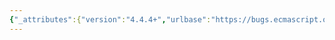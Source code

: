 ```yaml
---
{"_attributes":{"version":"4.4.4+","urlbase":"https://bugs.ecmascript.org/","maintainer":"dherman@mozilla.com"},"bug":{"bug_id":2016,"creation_ts":"2013-10-01 02:32:00 -0700","short_desc":"22.1.2.1, Array.from: Typo \"@@Iterator\" -> \"@@iterator\"","delta_ts":"2013-10-29 09:44:40 -0700","product":"Draft for 6th Edition","component":"editorial issue","version":"Rev 19: September 27, 2013 Draft","rep_platform":"All","op_sys":"All","bug_status":"RESOLVED","resolution":"FIXED","priority":"Normal","bug_severity":"enhancement","everconfirmed":true,"reporter":{"uid":"andrebargull","name":"André Bargull"},"assigned_to":{"uid":"allen","name":"Allen Wirfs-Brock"},"long_desc":[{"commentid":5751,"comment_count":0,"who":{"uid":"andrebargull","name":"André Bargull"},"bug_when":"2013-10-01 02:32:19 -0700","thetext":"22.1.2.1 Array.from ( arrayLike , mapfn=undefined, thisArg=undefined ), step 6.\n\n\"@@Iterator\" -> \"@@iterator\"\n\n\nSame as bug 1976, now only for Array instead of TypedArray. Maybe already fixed in bug 1976?"},{"commentid":5781,"comment_count":1,"who":{"uid":"allen","name":"Allen Wirfs-Brock"},"bug_when":"2013-10-01 16:39:52 -0700","thetext":"fixed in rev20 editor's draft"},{"commentid":6029,"comment_count":2,"who":{"uid":"allen","name":"Allen Wirfs-Brock"},"bug_when":"2013-10-29 09:44:40 -0700","thetext":"fixed in rev20 draft, Oct. 28, 2013"}]}}
---
```

